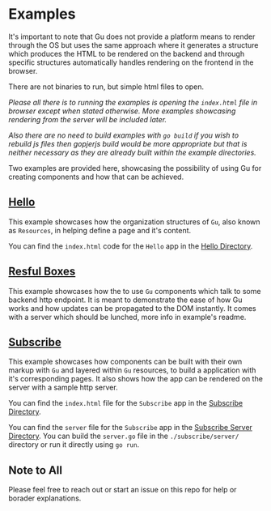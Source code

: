 # Examples
It's important to note that Gu does not provide a platform means to render through
the OS but uses the same approach where it generates a structure which produces
the HTML to be rendered on the backend and through specific structures automatically
handles rendering on the frontend in the browser.

There are not binaries to run, but simple html files to open.

*Please all there is to running the examples is opening the `index.html` file in
browser except when stated otherwise. More examples showcasing rendering from
the server will be included later.*

*Also there are no need to build examples with `go build` if you wish to rebuild
js files then gopjerjs build would be more appropriate but that is neither necessary
as they are already built within the example directories.*

Two examples are provided here, showcasing the possibility of using Gu for creating components
and how that can be achieved.

## [Hello](./hello/)
This example showcases how the organization structures of `Gu`, also known as `Resources`,
in helping define a page and it's content.

You can find the `index.html` code for the `Hello` app in the [Hello Directory](./hello).

## [Resful Boxes](./restfulboxes/)
This example showcases how the to use `Gu` components which talk to some backend
http endpoint. It is meant to demonstrate the ease of how Gu works and how updates
can be propagated to the DOM instantly. It comes with a server which should be lunched,
more info in example's readme.

## [Subscribe](./subscribe)
This example showcases how components can be built with their own markup with `Gu`
and layered within `Gu` resources, to build a application with it's corresponding pages.
It also shows how the app can be rendered on the server with a sample http server.

You can find the `index.html` file for the `Subscribe` app in the [Subscribe Directory](./subscribe).

You can find the `server` file for the `Subscribe` app in the [Subscribe Server Directory](./subscribe/server).
You can build the `server.go` file in the `./subscribe/server/` directory or run it directly using `go run`.


## Note to All
Please feel free to reach out or start an issue on this repo for help or borader explanations.
